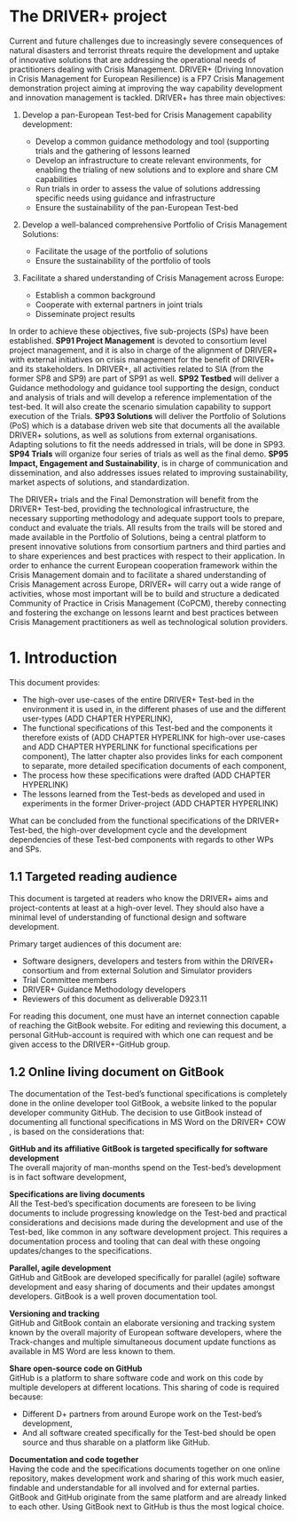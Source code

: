 # The DRIVER+ project

Current and future challenges due to increasingly severe consequences of natural disasters and terrorist threats require the development and uptake of innovative solutions that are addressing the operational needs of practitioners dealing with Crisis Management. DRIVER+ \(Driving Innovation in Crisis Management for European Resilience\) is a FP7 Crisis Management demonstration project aiming at improving the way capability development and innovation management is tackled. DRIVER+ has three main objectives:

1. Develop a pan-European Test-bed for Crisis Management capability development:

   * Develop a common guidance methodology and tool \(supporting trials and the gathering of lessons learned
   * Develop an infrastructure to create relevant environments, for enabling the trialing of new solutions and to explore and share CM capabilities
   * Run trials in order to assess the value of solutions addressing specific needs using guidance and infrastructure
   * Ensure the sustainability of the pan-European Test-bed

2. Develop a well-balanced comprehensive Portfolio of Crisis Management Solutions:

   * Facilitate the usage of the portfolio of solutions
   * Ensure the sustainability of the portfolio of tools

3. Facilitate a shared understanding of Crisis Management across Europe:

   * Establish a common background
   * Cooperate with external partners in joint trials
   * Disseminate project results

In order to achieve these objectives, five sub-projects \(SPs\) have been established. **SP91 Project Management** is devoted to consortium level project management, and it is also in charge of the alignment of DRIVER+ with external initiatives on crisis management for the benefit of DRIVER+ and its stakeholders. In DRIVER+, all activities related to SIA \(from the former SP8 and SP9\) are part of SP91 as well. **SP92 Testbed** will deliver a Guidance methodology and guidance tool supporting the design, conduct and analysis of trials and will develop a reference implementation of the test-bed. It will also create the scenario simulation capability to support execution of the Trials. **SP93 Solutions** will deliver the Portfolio of Solutions \(PoS\) which is a database driven web site that documents all the available DRIVER+ solutions, as well as solutions from external organisations. Adapting solutions to fit the needs addressed in trials, will be done in SP93. **SP94 Trials** will organize four series of trials as well as the final demo. **SP95 Impact, Engagement and Sustainability**, is in charge of communication and dissemination, and also addresses issues related to improving sustainability, market aspects of solutions, and standardization.

The DRIVER+ trials and the Final Demonstration will benefit from the DRIVER+ Test-bed, providing the technological infrastructure, the necessary supporting methodology and adequate support tools to prepare, conduct and evaluate the trials. All results from the trails will be stored and made available in the Portfolio of Solutions, being a central platform to present innovative solutions from consortium partners and third parties and to share experiences and best practices with respect to their application. In order to enhance the current European cooperation framework within the Crisis Management domain and to facilitate a shared understanding of Crisis Management across Europe, DRIVER+ will carry out a wide range of activities, whose most important will be to build and structure a dedicated Community of Practice in Crisis Management \(CoPCM\), thereby connecting and fostering the exchange on lessons learnt and best practices between Crisis Management practitioners as well as technological solution providers.

# 1.   Introduction

This document provides:

* The high-over use-cases of the entire DRIVER+ Test-bed in the environment it is used in, in the different phases of use and the different user-types \(ADD CHAPTER HYPERLINK\),
* The functional specifications of this Test-bed and the components it therefore exists of \(ADD CHAPTER HYPERLINK for high-over use-cases and ADD CHAPTER HYPERLINK for functional specifications per component\), The latter chapter also provides links for each component to separate, more detailed specification documents of each component,
* The process how these specifications were drafted \(ADD CHAPTER HYPERLINK\)
* The lessons learned from the Test-beds as developed and used in experiments in the former Driver-project \(ADD CHAPTER HYPERLINK\)

What can be concluded from the functional specifications of the DRIVER+ Test-bed, the high-over development cycle and the development dependencies of these Test-bed components with regards to other WPs and SPs.

## 1.1   Targeted reading audience

This document is targeted at readers who know the DRIVER+ aims and project-contents at least at a high-over level. They should also have a minimal level of understanding of functional design and software development.

Primary target audiences of this document are:

* Software designers, developers and testers from within the DRIVER+ consortium and from external Solution and Simulator providers
* Trial Committee members
* DRIVER+ Guidance Methodology developers
* Reviewers of this document as deliverable D923.11

For reading this document, one must have an internet connection capable of reaching the GitBook website. For editing and reviewing this document, a personal GitHub-account is required with which one can request and be given access to the DRIVER+-GitHub group.

## 1.2   Online living document on GitBook

The documentation of the Test-bed’s functional specifications is completely done in the online developer tool GitBook, a website linked to the popular developer community GitHub. The decision to use GitBook instead of documenting all functional specifications in MS Word on the DRIVER+ COW , is based on the considerations that:

**GitHub and its affiliative GitBook is targeted specifically for software development**  
The overall majority of man-months spend on the Test-bed’s development is in fact software development,

**Specifications are living documents**  
All the Test-bed’s specification documents are foreseen to be living documents to include progressing knowledge on the Test-bed and practical considerations and decisions made during the development and use of the Test-bed, like common in any software development project. This requires a documentation process and tooling that can deal with these ongoing updates/changes to the specifications.

**Parallel, agile development**  
GitHub and GitBook are developed specifically for parallel \(agile\) software development and easy sharing of documents and their updates amongst developers. GitBook is a well proven documentation tool.

**Versioning and tracking**  
GitHub and GitBook contain an elaborate versioning and tracking system known by the overall majority of European software developers, where the Track-changes and multiple simultaneous document update functions as available in MS Word are less known to them.

**Share open-source code on GitHub**  
GitHub is a platform to share software code and work on this code by multiple developers at different locations. This sharing of code is required because:

* Different D+ partners from around Europe work on the Test-bed’s development,
* And all software created specifically for the Test-bed should be open source and thus sharable on a platform like GitHub.

**Documentation and code together**  
Having the code and the specifications documents together on one online repository, makes development work and sharing of this work much easier, findable and understandable for all involved and for external parties. GitBook and GitHub originate from the same platform and are already linked to each other. Using GitBook next to GitHub is thus the most logical choice.

